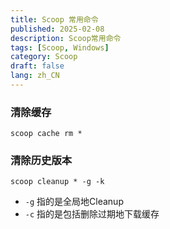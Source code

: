 ```yaml
---
title: Scoop 常用命令
published: 2025-02-08
description: Scoop常用命令
tags: [Scoop, Windows]
category: Scoop
draft: false
lang: zh_CN
---
```


### 清除缓存
``` shell
scoop cache rm *
```


### 清除历史版本
``` shell
scoop cleanup * -g -k
```

- `-g` 指的是全局地Cleanup
- `-c` 指的是包括删除过期地下载缓存